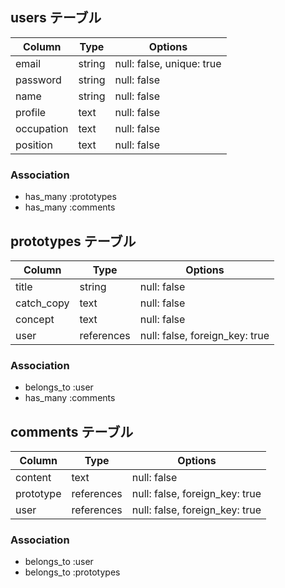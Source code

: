 

## users テーブル

| Column             | Type   | Options                   |
| ------------------ | ------ | ------------------------- |
| email              | string | null: false, unique: true |
| password | string | null: false |
| name               | string | null: false |
| profile            | text   | null: false |
| occupation         | text   | null: false |
| position           | text   | null: false |

### Association
- has_many :prototypes
- has_many :comments

## prototypes テーブル

| Column             | Type   | Options                   |
| ------------------ | ------ | ------------------------- |
| title              | string | null: false  |
| catch_copy         | text   | null: false |
| concept            | text   | null: false |
| user               | references  | null: false, foreign_key: true |

### Association
- belongs_to :user
- has_many :comments


## comments テーブル

| Column  | Type       | Options                        |
| ------- | ---------- | ------------------------------ |
| content | text     | null: false                 |
| prototype   | references | null: false, foreign_key: true |
| user    | references | null: false, foreign_key: true |

### Association
- belongs_to :user
- belongs_to :prototypes